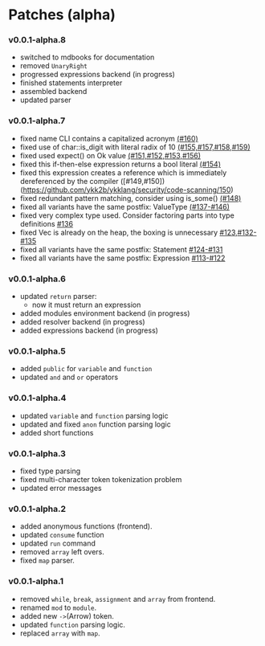 # Patches (alpha)

### v0.0.1-alpha.8

- switched to mdbooks for documentation
- removed `UnaryRight`
- progressed expressions backend (in progress)
- finished statements interpreter
- assembled backend
- updated parser

### v0.0.1-alpha.7

- fixed name CLI contains a capitalized acronym [(#160)](https://github.com/ykk2b/ykklang/security/code-scanning/160)
- fixed use of char::is_digit with literal radix of 10 [(#155,#157,#158,#159)](https://github.com/ykk2b/ykklang/security/code-scanning/159)
- fixed used expect() on Ok value [(#151,#152,#153,#156)](https://github.com/ykk2b/ykklang/security/code-scanning/156)
- fixed this if-then-else expression returns a bool literal [(#154)](https://github.com/ykk2b/ykklang/security/code-scanning/154)
- fixed this expression creates a reference which is immediately dereferenced by the compiler ([#149,#150])(https://github.com/ykk2b/ykklang/security/code-scanning/150)
- fixed redundant pattern matching, consider using is_some() [(#148)](https://github.com/ykk2b/ykklang/security/code-scanning/148)
- fixed all variants have the same postfix: ValueType [(#137-#146)](https://github.com/ykk2b/ykklang/security/code-scanning/146)
- fixed very complex type used. Consider factoring parts into type definitions [#136](https://github.com/ykk2b/ykklang/security/code-scanning/136)
- fixed Vec<T> is already on the heap, the boxing is unnecessary [#123,#132-#135](https://github.com/ykk2b/ykklang/security/code-scanning/135)
- fixed all variants have the same postfix: Statement [#124-#131](https://github.com/ykk2b/ykklang/security/code-scanning/131)
- fixed all variants have the same postfix: Expression [#113-#122](https://github.com/ykk2b/ykklang/security/code-scanning/122)

### v0.0.1-alpha.6

- updated `return` parser:
  - now it must return an expression
- added modules environment backend (in progress)
- added resolver backend (in progress)
- added expressions backend (in progress)

### v0.0.1-alpha.5

- added `public` for `variable` and `function`
- updated `and` and `or` operators

### v0.0.1-alpha.4

- updated `variable` and `function` parsing logic
- updated and fixed `anon` function parsing logic
- added short functions

### v0.0.1-alpha.3

- fixed type parsing
- fixed multi-character token tokenization problem
- updated error messages

### v0.0.1-alpha.2

- added anonymous functions (frontend).
- updated `consume` function
- updated `run` command
- removed `array` left overs.
- fixed `map` parser.

### v0.0.1-alpha.1

- removed `while`, `break`, `assignment` and `array` from frontend.
- renamed `mod` to `module`.
- added new `->`(Arrow) token.
- updated `function` parsing logic.
- replaced `array` with `map`.
